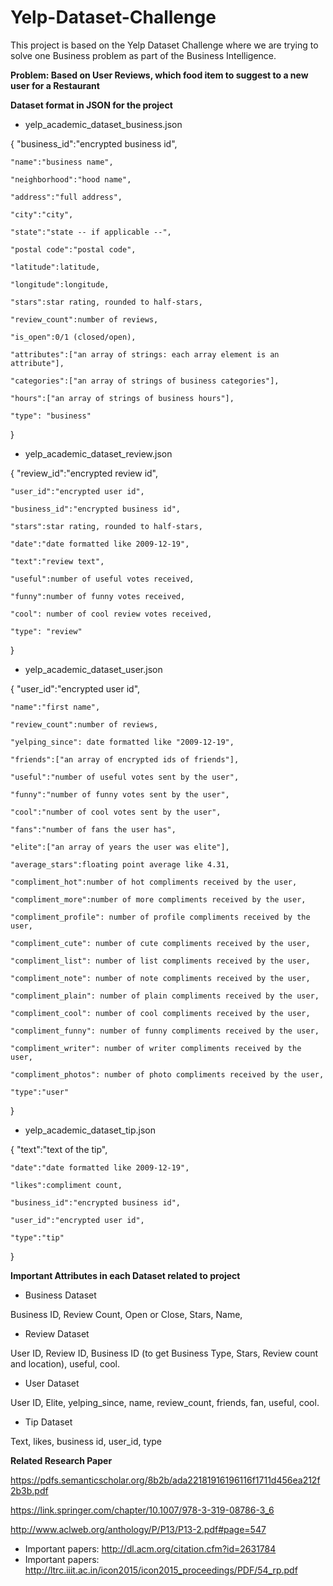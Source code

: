 # Yelp-Dataset-Challenge
This project is based on the Yelp Dataset Challenge where we are trying to solve one Business problem as part of the Business Intelligence.

**Problem: Based on User Reviews, which food item to suggest to a new user for a Restaurant**

**Dataset format in JSON for the project**

* yelp_academic_dataset_business.json

{
    "business_id":"encrypted business id",
    
    "name":"business name",
    
    "neighborhood":"hood name",
    
    "address":"full address",
    
    "city":"city",
    
    "state":"state -- if applicable --",
    
    "postal code":"postal code",
    
    "latitude":latitude,
    
    "longitude":longitude,
    
    "stars":star rating, rounded to half-stars,
    
    "review_count":number of reviews,
    
    "is_open":0/1 (closed/open),
    
    "attributes":["an array of strings: each array element is an attribute"],
    
    "categories":["an array of strings of business categories"],
    
    "hours":["an array of strings of business hours"],
    
    "type": "business"
}

* yelp_academic_dataset_review.json

{
    "review_id":"encrypted review id",
    
    "user_id":"encrypted user id",
    
    "business_id":"encrypted business id",
    
    "stars":star rating, rounded to half-stars,
    
    "date":"date formatted like 2009-12-19",
    
    "text":"review text",
    
    "useful":number of useful votes received,
    
    "funny":number of funny votes received,
    
    "cool": number of cool review votes received,
    
    "type": "review"
}


* yelp_academic_dataset_user.json

{
    "user_id":"encrypted user id",
    
    "name":"first name",
    
    "review_count":number of reviews,
    
    "yelping_since": date formatted like "2009-12-19",
    
    "friends":["an array of encrypted ids of friends"],
    
    "useful":"number of useful votes sent by the user",
    
    "funny":"number of funny votes sent by the user",
    
    "cool":"number of cool votes sent by the user",
    
    "fans":"number of fans the user has",
    
    "elite":["an array of years the user was elite"],
    
    "average_stars":floating point average like 4.31,
    
    "compliment_hot":number of hot compliments received by the user,
    
    "compliment_more":number of more compliments received by the user,
    
    "compliment_profile": number of profile compliments received by the user,
    
    "compliment_cute": number of cute compliments received by the user,
    
    "compliment_list": number of list compliments received by the user,
    
    "compliment_note": number of note compliments received by the user,
    
    "compliment_plain": number of plain compliments received by the user,
    
    "compliment_cool": number of cool compliments received by the user,
    
    "compliment_funny": number of funny compliments received by the user,
    
    "compliment_writer": number of writer compliments received by the user,
    
    "compliment_photos": number of photo compliments received by the user,
    
    "type":"user"
}

* yelp_academic_dataset_tip.json

{
    "text":"text of the tip",
    
    "date":"date formatted like 2009-12-19",
    
    "likes":compliment count,
    
    "business_id":"encrypted business id",
    
    "user_id":"encrypted user id",
    
    "type":"tip"
}

**Important Attributes in each Dataset related to project**

* Business Dataset

Business ID, Review Count, Open or Close, Stars, Name, 

* Review Dataset

User ID, Review ID, Business ID (to get Business Type, Stars, Review count and location), useful, cool.

* User Dataset

User ID, Elite, yelping_since, name, review_count, friends, fan, useful, cool.

* Tip Dataset

Text, likes, business id, user_id, type


**Related Research Paper**

https://pdfs.semanticscholar.org/8b2b/ada22181916196116f1711d456ea212f2b3b.pdf

https://link.springer.com/chapter/10.1007/978-3-319-08786-3_6

http://www.aclweb.org/anthology/P/P13/P13-2.pdf#page=547

* Important papers: http://dl.acm.org/citation.cfm?id=2631784
* Important papers: http://ltrc.iiit.ac.in/icon2015/icon2015_proceedings/PDF/54_rp.pdf
